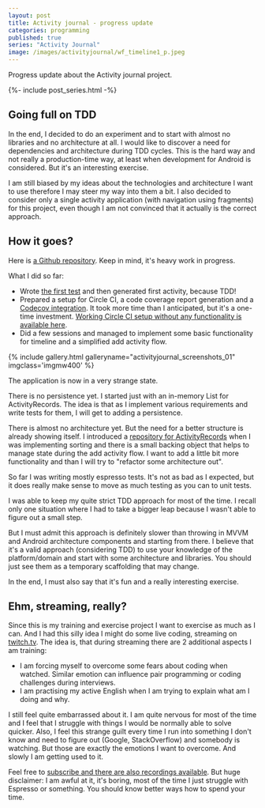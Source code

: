 ```yaml
---
layout: post
title: Activity journal - progress update
categories: programming
published: true
series: "Activity Journal"
image: /images/activityjournal/wf_timeline1_p.jpeg
---
```



Progress update about the Activity journal project.

<!--more-->

{%- include post_series.html -%}


## Going full on TDD

In the end, I decided to do an experiment and to start with almost no libraries and no architecture at all. I would like to discover a need for dependencies and architecture during TDD cycles. This is the hard way and not really a production-time way, at least when development for Android is considered. But it's an interesting exercise. 

I am still biased by my ideas about the technologies and architecture I want to use therefore I may steer my way into them a bit. I also decided to consider only a single activity application (with navigation using fragments) for this project, even though I am not convinced that it actually is the correct approach.


## How it goes?

Here is [a Github repository](https://github.com/josefadamcik/activityjournal). Keep in mind, it's heavy work in progress.

What I did so far:

- Wrote [the first test](https://github.com/josefadamcik/activityjournal/commit/fc4caa175774359877da0cda55449c407fa1a71a#diff-b41961406f96e9d990d19b21db8fc53a) and then generated first activity, because TDD!
- Prepared a setup for Circle CI, a code coverage report generation and a [Codecov integration](https://codecov.io/gh/josefadamcik/activityjournal). It took more time than I anticipated, but it's a one-time investment. [Working Circle CI setup without any functionality is available here](https://github.com/josefadamcik/activityjournal/tree/36ab365d3a2a460e4fec3a1394d29db7e0e83239).
- Did a few sessions and managed to implement some basic functionality for timeline and a simplified add activity flow. 


{% include gallery.html galleryname="activityjournal_screenshots_01" imgclass='imgmw400' %}


The application is now in a very strange state. 

There is no persistence yet. I started just with an in-memory List for ActivityRecords. The idea is that as I implement various requirements and write tests for them, I will get to adding a persistence. 

There is almost no architecture yet. But the need for a better structure is already showing itself. I introduced a [repository for ActivityRecords](https://github.com/josefadamcik/activityjournal/commit/c347765a8be844790613b3087ea3249af0237129#diff-1e747f0c66e8ea3b863938f214ceb9cb) when I was implementing sorting and there is a small backing object that helps to manage state during the add activity flow. I want to add a little bit more functionality and than I will try to "refactor some architecture out".


So far I was writing mostly espresso tests. It's not as bad as I expected, but it does really make sense to move as much testing as you can to unit tests.

I was able to keep my quite strict TDD approach for most of the time. I recall only one situation where I had to take a bigger leap because I wasn't able to figure out a small step.

But I must admit this approach is definitely slower than throwing in MVVM and Android architecture components and starting from there. I believe that it's a valid approach (considering TDD) to use your knowledge of the platform/domain and start with some architecture and libraries. You should just see them as a temporary scaffolding that may change.

In the end, I must also say that it's fun and a really interesting exercise.

## Ehm, streaming, really? 

Since this is my training and exercise project I want to exercise as much as I can. And I had this silly idea I might do some live coding, streaming on [twitch.tv](https://www.twitch.tv/josefadmc). The idea is, that during streaming there are 2 additional aspects I am training:

- I am forcing myself to overcome some fears about coding when watched. Similar emotion can influence pair programming or coding challenges during interviews.
- I am practising my active English when I am trying to explain what am I doing and why.

I still feel quite embarrassed about it. I am quite nervous for most of the time and I feel that I struggle with things I would be normally able to solve quicker. Also, I feel this strange guilt every time I run into something I don't know and need to figure out (Google, StackOverflow) and somebody is watching. But those are exactly the emotions I want to overcome. And slowly I am getting used to it.

Feel free to [subscribe and there are also recordings available](https://www.twitch.tv/josefadmc). But huge disclaimer: I am awful at it, it's boring, most of the time I just struggle with Espresso or something. You should know better ways how to spend your time. 


